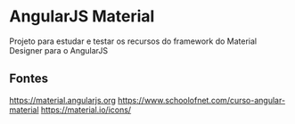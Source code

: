 # AngularJS Material
Projeto para estudar e testar os recursos do framework do Material Designer para o AngularJS

## Fontes
https://material.angularjs.org
https://www.schoolofnet.com/curso-angular-material
https://material.io/icons/